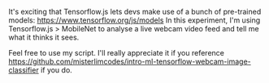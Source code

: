 It's exciting that Tensorflow.js lets devs make use of a bunch of pre-trained models: https://www.tensorflow.org/js/models
In this experiment, I'm using Tensorflow.js > MobileNet to analyse a live webcam video feed and tell me what it thinks it sees. 

Feel free to use my script. I'll really appreciate it if you reference https://github.com/misterlimcodes/intro-ml-tensorflow-webcam-image-classifier if you do.
